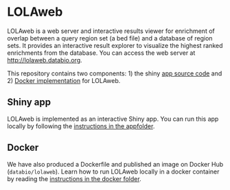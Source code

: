 # LOLAweb
LOLAweb is a web server and interactive results viewer for enrichment of overlap between a query region set (a bed file) and a database of region sets. It provides an interactive result explorer to visualize the highest ranked enrichments from the database. You can access the web server at <http://lolaweb.databio.org>.

This repository contains two components: 1) the shiny [app source code](apps/LOLAweb/) and 2) [Docker implementation](docker/) for LOLAweb. 

## Shiny app

LOLAweb is implemented as an interactive Shiny app. You can run this app locally by following the [instructions in the appfolder](apps/LOLAweb/).

## Docker

We have also produced a Dockerfile and published an image on Docker Hub (`databio/lolaweb`). Learn how to run LOLAweb locally in a docker container by reading the [instructions in the docker folder](docker/). 
